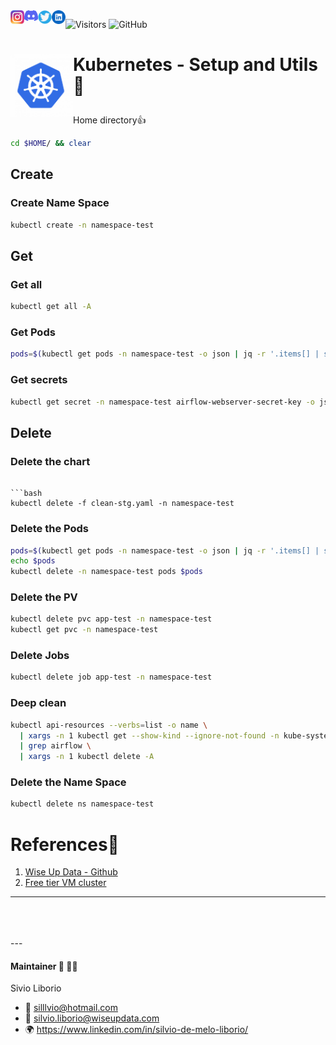 
<a href="https://github.com/wiseupdata/wiseupdata">
  <img align="left" alt="Wise Up Data's Instagram" width="22px" src="https://raw.githubusercontent.com/wiseupdata/wiseupdata/main/assets/instagram.png" />   
</a> 
<a href="https://github.com/wiseupdata/wiseupdata">
  <img align="left" alt="wise Up Data's Discord" width="22px" src="https://raw.githubusercontent.com/wiseupdata/wiseupdata/main/assets/discord.png" />
</a>
<a href="https://github.com/wiseupdata/wiseupdata">
  <img align="left" alt="wise Up Data | Twitter" width="22px" src="https://raw.githubusercontent.com/wiseupdata/wiseupdata/main/assets/twitter.png" />
</a>
<a href="https://github.com/wiseupdata/wiseupdata">
  <img align="left" alt="wise Up Data's LinkedIN" width="22px" src="https://raw.githubusercontent.com/wiseupdata/wiseupdata/main/assets/linkedin.png" />
</a>

![Visitors](https://api.visitorbadge.io/api/visitors?path=https%3A%2F%2Fgithub.com%2Fwiseupdata%kubernetes&countColor=%2337d67a&style=flat)
![GitHub](https://img.shields.io/github/license/wiseupdata/kubernetes)


<h1>
<img align="left" alt="img" src="https://raw.githubusercontent.com/wiseupdata/kubernetes/main/assets/imgs/kubernetes.png" width="100" />

Kubernetes - Setup and Utils 🚀️

</h1>

Home directory👍

```bash
cd $HOME/ && clear
```

## Create

### Create Name Space
```bash
kubectl create -n namespace-test
```

## Get

### Get all
```bash
kubectl get all -A
```

### Get Pods
```bash
pods=$(kubectl get pods -n namespace-test -o json | jq -r '.items[] | select(.metadata.name | contains("")) | .metadata.name') && echo $pods && echo $pods | xargs -n 1 kubectl logs -n namespace-test
```

### Get secrets
  ```bash
  kubectl get secret -n namespace-test airflow-webserver-secret-key -o jsonpath="{.data.webserver-secret-key}" | base64 --decode ; echo
```

## Delete

### Delete the chart
```

```bash
kubectl delete -f clean-stg.yaml -n namespace-test
```

### Delete the Pods
```bash
pods=$(kubectl get pods -n namespace-test -o json | jq -r '.items[] | select(.metadata.name | contains("")) | .metadata.name')
echo $pods
kubectl delete -n namespace-test pods $pods
```

### Delete the PV
```bash
kubectl delete pvc app-test -n namespace-test
kubectl get pvc -n namespace-test
```

### Delete Jobs
```bash
kubectl delete job app-test -n namespace-test
```

### Deep clean
```bash
kubectl api-resources --verbs=list -o name \
  | xargs -n 1 kubectl get --show-kind --ignore-not-found -n kube-system -o name \
  | grep airflow \
  | xargs -n 1 kubectl delete -A
```

### Delete the Name Space
```bash
kubectl delete ns namespace-test
```


# References🤘

1. [Wise Up Data - Github](https://github.com/wiseupdata)
1. [Free tier VM cluster](https://github.com/wiseupdata/terraform-oci-vm_cluster_free_tier)


---

<br>
<br><br>
---

#### Maintainer 🤗 👨‍💻

Sivio Liborio


- 💬 silllvio@hotmail.com
- 📧 silvio.liborio@wiseupdata.com
- 🌍 https://www.linkedin.com/in/silvio-de-melo-liborio/
